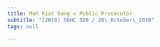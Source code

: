 ```yaml
---
title: Mah Kiat Seng v Public Prosecutor
subtitle: "[2010] SGHC 320 / 28\_October\_2010"
tags: null

---
```


